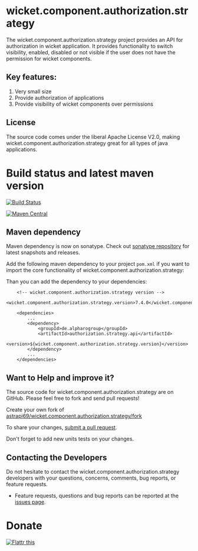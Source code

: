 # wicket.component.authorization.strategy

The wicket.component.authorization.strategy project provides an API for authorization in wicket application. It provides  functionality to switch visibility, enabled, disabled or not visible if the user does not have the permission for wicket components. 

## Key features:

1. Very small size 
2. Provide authorization of applications
3. Provide visibility of wicket components over permissions

## License

The source code comes under the liberal Apache License V2.0, making wicket.component.authorization.strategy great for all types of java applications.

# Build status and latest maven version
[![Build Status](https://travis-ci.org/astrapi69/wicket.component.authorization.strategy.svg?branch=master)](https://travis-ci.org/astrapi69/wicket.component.authorization.strategy)


[![Maven Central](https://maven-badges.herokuapp.com/maven-central/de.alpharogroup/wicket.component.authorization.strategy/badge.svg)](https://maven-badges.herokuapp.com/maven-central/de.alpharogroup/wicket.component.authorization.strategy)

## Maven dependency

Maven dependency is now on sonatype.
Check out [sonatype repository](https://oss.sonatype.org/index.html#nexus-search;gav~de.alpharogroup~wicket.component.authorization.strategy~~~) for latest snapshots and releases.

Add the following maven dependency to your project `pom.xml` if you want to import the core functionality of wicket.component.authorization.strategy:

Than you can add the dependency to your dependencies:

		<!-- wicket.component.authorization.strategy version -->
		<wicket.component.authorization.strategy.version>7.4.0</wicket.component.authorization.strategy.version>

		<dependencies>
			...
			<dependency>
				<groupId>de.alpharogroup</groupId>
				<artifactId>authorization.strategy.api</artifactId>
				<version>${wicket.component.authorization.strategy.version}</version>
			</dependency>
			...
		</dependencies>


## Want to Help and improve it? ###

The source code for wicket.component.authorization.strategy are on GitHub. Please feel free to fork and send pull requests!

Create your own fork of [astrapi69/wicket.component.authorization.strategy/fork](https://github.com/astrapi69/wicket.component.authorization.strategy/fork)

To share your changes, [submit a pull request](https://github.com/astrapi69/wicket.component.authorization.strategy/pull/new/master).

Don't forget to add new units tests on your changes.

## Contacting the Developers

Do not hesitate to contact the wicket.component.authorization.strategy developers with your questions, concerns, comments, bug reports, or feature requests.
- Feature requests, questions and bug reports can be reported at the [issues page](https://github.com/astrapi69/wicket.component.authorization.strategy/issues).

# Donate

<a href="https://flattr.com/submit/auto?fid=r7vp62&url=https%3A%2F%2Fgithub.com%2Fastrapi69%2Fwicket.component.authorization.strategy" target="_blank">
<img src="http://button.flattr.com/flattr-badge-large.png" alt="Flattr this" title="Flattr this" border="0">
</a>


